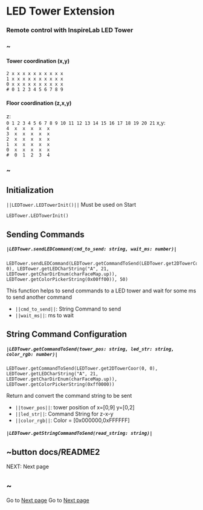 # LED Tower Extension
### Remote control with InspireLab LED Tower
### ~
#### Tower coordination (x,y)  
`2 x x x x x x x x x x`  
`1 x x x x x x x x x x`  
`0 x x x x x x x x x x`  
`# 0 1 2 3 4 5 6 7 8 9`  
#### Floor coordination (z,x,y)
z:  
`0 1 2 3 4 5 6 7 8 9 10 11 12 13 14 15 16 17 18 19 20 21`
x,y:  
`4  x  x  x  x  x`  
`3  x  x  x  x  x`  
`2  x  x  x  x  x`  
`1  x  x  x  x  x`  
`0  x  x  x  x  x`  
`#  0  1  2  3  4`
### ~
## Initialization
``||LEDTower.LEDTowerInit()||`` Must be used on Start
```blocks
LEDTower.LEDTowerInit()
```
## Sending Commands
##### ``|LEDTower.sendLEDCommand(cmd_to_send: string, wait_ms: number)|``
```block
LEDTower.sendLEDCommand(LEDTower.getCommandToSend(LEDTower.get2DTowerCoor(0, 0), LEDTower.getLEDCharString("A", 21, LEDTower.getCharDirEnum(charFaceMap.up)), LEDTower.getColorPickerString(0x00ff00)), 50)
```
This function helps to send commands to a LED tower and wait for some ms to send another command
* `||cmd_to_send||`: String Command to send
* `||wait_ms||`: ms to wait
## String Command Configuration
##### ``|LEDTower.getCommandToSend(tower_pos: string, led_str: string, color_rgb: number)|``
```block
LEDTower.getCommandToSend(LEDTower.get2DTowerCoor(0, 0), LEDTower.getLEDCharString("A", 21, LEDTower.getCharDirEnum(charFaceMap.up)), LEDTower.getColorPickerString(0xff0000))
```
Return and convert the command string to be sent
* `||tower_pos||`: tower position of x=[0,9] y=[0,2]
* `||led_str||`: Command String for z-x-y
* `||color_rgb||`: Color = [0x000000,0xFFFFFF]
##### ``|LEDTower.getStringCommandToSend(read_string: string)|``


## ~button docs/README2

NEXT: Next page

## ~
Go to [Next page](/README2)
Go to [Next page](/docs/README2)